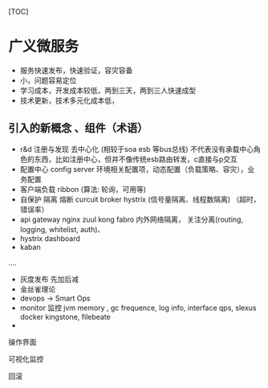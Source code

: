 [TOC]

# 广义微服务

- 服务快速发布，快速验证，容灾容备
- 小，问题容易定位
- 学习成本，开发成本较低，两到三天，两到三人快速成型
- 技术更新，技术多元化成本低，

## 引入的新概念 、组件（术语）

- r&d 注册与发现 去中心化 (相较于soa esb 等bus总线) 不代表没有承载中心角色的东西，比如注册中心，但并不像传统esb路由转发，c直接与p交互
- 配置中心 config server 环境相关配置项，动态配置（负载策略、容灾），业务配置
- 客户端负载 ribbon (算法: 轮询，可用等)
- 自保护 隔离 熔断 curcuit broker hystrix (信号量隔离、线程数隔离)  （超时，错误率）
- api gateway nginx zuul kong fabro 内外网络隔离， 关注分离(routing, logging, whitelist, auth)、
- hystrix dashboard 
- kaban

....

- 灰度发布 先加后减
- 金丝雀理论
- devops  -> Smart Ops 
- monitor 监控 jvm memory , gc frequence, log info, interface qps, slexus docker kingstone, filebeate
- ​



操作界面

可视化监控

回滚

